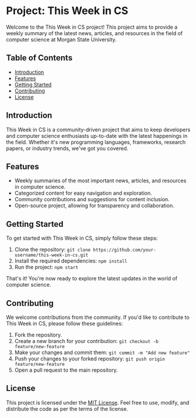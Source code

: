 # Project: This Week in CS

Welcome to the This Week in CS project! This project aims to provide a weekly summary of the latest news, articles, and resources in the field of computer science at Morgan State University.
 
## Table of Contents

- [Introduction](#introduction)
- [Features](#features)
- [Getting Started](#getting-started)
- [Contributing](#contributing)
- [License](#license)

## Introduction

This Week in CS is a community-driven project that aims to keep developers and computer science enthusiasts up-to-date with the latest happenings in the field. Whether it's new programming languages, frameworks, research papers, or industry trends, we've got you covered.

## Features

- Weekly summaries of the most important news, articles, and resources in computer science.
- Categorized content for easy navigation and exploration.
- Community contributions and suggestions for content inclusion.
- Open-source project, allowing for transparency and collaboration.

## Getting Started

To get started with This Week in CS, simply follow these steps:

1. Clone the repository: `git clone https://github.com/your-username/this-week-in-cs.git`
2. Install the required dependencies: `npm install`
3. Run the project: `npm start`

That's it! You're now ready to explore the latest updates in the world of computer science.

## Contributing

We welcome contributions from the community. If you'd like to contribute to This Week in CS, please follow these guidelines:

1. Fork the repository.
2. Create a new branch for your contribution: `git checkout -b feature/new-feature`
3. Make your changes and commit them: `git commit -m "Add new feature"`
4. Push your changes to your forked repository: `git push origin feature/new-feature`
5. Open a pull request to the main repository.

## License

This project is licensed under the [MIT License](LICENSE). Feel free to use, modify, and distribute the code as per the terms of the license.

